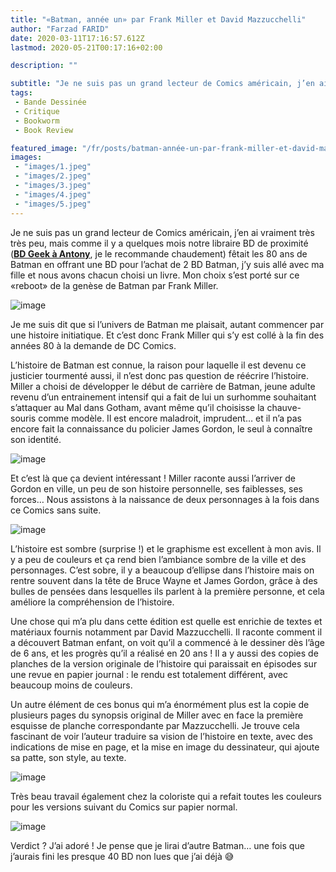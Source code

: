 ```yaml
---
title: "«Batman, année un» par Frank Miller et David Mazzucchelli"
author: "Farzad FARID"
date: 2020-03-11T17:16:57.612Z
lastmod: 2020-05-21T00:17:16+02:00

description: ""

subtitle: "Je ne suis pas un grand lecteur de Comics américain, j’en ai vraiment très très peu, mais comme il y a quelques mois notre libraire BD de…"
tags:
 - Bande Dessinée
 - Critique
 - Bookworm
 - Book Review

featured_image: "/fr/posts/batman-année-un-par-frank-miller-et-david-mazzucchelli/images/1.jpeg" 
images:
 - "images/1.jpeg"
 - "images/2.jpeg"
 - "images/3.jpeg"
 - "images/4.jpeg"
 - "images/5.jpeg"
---
```


Je ne suis pas un grand lecteur de Comics américain, j’en ai vraiment très très peu, mais comme il y a quelques mois notre libraire BD de proximité ([**BD Geek à Antony**](https://www.facebook.com/librairieBDGEEK/), je le recommande chaudement) fêtait les 80 ans de Batman en offrant une BD pour l’achat de 2 BD Batman, j’y suis allé avec ma fille et nous avons chacun choisi un livre. Mon choix s’est porté sur ce «reboot» de la genèse de Batman par Frank Miller.




![image](images/1.jpeg#layoutTextWidth)



Je me suis dit que si l’univers de Batman me plaisait, autant commencer par une histoire initiatique. Et c’est donc Frank Miller qui s’y est collé à la fin des années 80 à la demande de DC Comics.

L’histoire de Batman est connue, la raison pour laquelle il est devenu ce justicier tourmenté aussi, il n’est donc pas question de réécrire l’histoire. Miller a choisi de développer le début de carrière de Batman, jeune adulte revenu d’un entrainement intensif qui a fait de lui un surhomme souhaitant s’attaquer au Mal dans Gotham, avant même qu’il choisisse la chauve-souris comme modèle. Il est encore maladroit, imprudent… et il n’a pas encore fait la connaissance du policier James Gordon, le seul à connaître son identité.




![image](images/2.jpeg#layoutTextWidth)



Et c’est là que ça devient intéressant ! Miller raconte aussi l’arriver de Gordon en ville, un peu de son histoire personnelle, ses faiblesses, ses forces… Nous assistons à la naissance de deux personnages à la fois dans ce Comics sans suite.




![image](images/3.jpeg#layoutTextWidth)



L’histoire est sombre (surprise !) et le graphisme est excellent à mon avis. Il y a peu de couleurs et ça rend bien l’ambiance sombre de la ville et des personnages. C’est sobre, il y a beaucoup d’ellipse dans l’histoire mais on rentre souvent dans la tête de Bruce Wayne et James Gordon, grâce à des bulles de pensées dans lesquelles ils parlent à la première personne, et cela améliore la compréhension de l’histoire.

Une chose qui m’a plu dans cette édition est quelle est enrichie de textes et matériaux fournis notamment par David Mazzucchelli. Il raconte comment il a découvert Batman enfant, on voit qu’il a commencé à le dessiner dès l’âge de 6 ans, et les progrès qu’il a réalisé en 20 ans ! Il a y aussi des copies de planches de la version originale de l’histoire qui paraissait en épisodes sur une revue en papier journal : le rendu est totalement différent, avec beaucoup moins de couleurs.

Un autre élément de ces bonus qui m’a énormément plus est la copie de plusieurs pages du synopsis original de Miller avec en face la première esquisse de planche correspondante par Mazzucchelli. Je trouve cela fascinant de voir l’auteur traduire sa vision de l’histoire en texte, avec des indications de mise en page, et la mise en image du dessinateur, qui ajoute sa patte, son style, au texte.




![image](images/4.jpeg#layoutTextWidth)



Très beau travail également chez la coloriste qui a refait toutes les couleurs pour les versions suivant du Comics sur papier normal.




![image](images/5.jpeg#layoutTextWidth)



Verdict ? J’ai adoré ! Je pense que je lirai d’autre Batman… une fois que j’aurais fini les presque 40 BD non lues que j’ai déjà 😅
